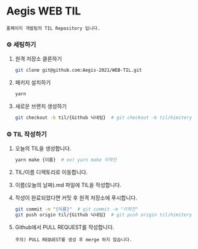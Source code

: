 # Aegis WEB TIL

```
홈페이지 개발팀의 TIL Repository 입니다.
```

### ⚙️ 세팅하기

1. 원격 저장소 클론하기

   ```bash
   git clone git@github.com:Aegis-2021/WEB-TIL.git
   ```

2. 패키지 설치하기

   ```bash
   yarn
   ```

3. 새로운 브랜치 생성하기

   ```bash
   git checkout -b til/{Github 닉네임}  # git checkout -b til/himitery
   ```

### ⚙️ TIL 작성하기

1. 오늘의 TIL을 생성합니다.

   ```bash
   yarn make {이름}  # ex) yarn make 이학진
   ```

2. TIL/이름 디렉토리로 이동합니다.

3. 이름(오늘의 날짜).md 파일에 TIL을 작성합니다.

4. 작성이 완료되었다면 커밋 후 원격 저장소에 푸시합니다.

   ```bash
   git commit -m "{이름}"  # git commit -m "이학진"
   git push origin til/{Github 닉네임}  # git push origin til/himitery
   ```

5. Github에서 PULL REQUEST를 작성합니다.

   ```
   주의) PULL REQUEST를 생성 후 merge 하지 않습니다.
   ```
